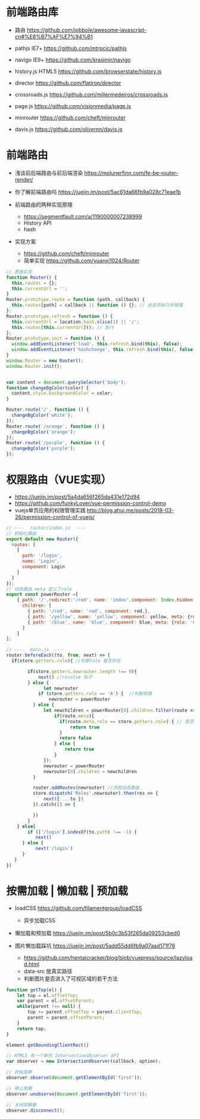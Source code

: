 # 前端路由库

- 路由 https://github.com/jobbole/awesome-javascript-cn#%E8%B7%AF%E7%94%B1

- pathjs IE7+ https://github.com/mtrpcic/pathjs 
- navigo IE9+  https://github.com/krasimir/navigo
- history.js HTML5 <https://github.com/browserstate/history.js>
- director <https://github.com/flatiron/director>
- crossroads.js https://github.com/millermedeiros/crossroads.js
- page.js https://github.com/visionmedia/page.js
- minrouter https://github.com/cheft/minrouter
- davis.js https://github.com/olivernn/davis.js

# 前端路由

- 浅谈前后端路由与前后端渲染 https://molunerfinn.com/fe-be-router-render/
- 你了解前端路由吗 <https://juejin.im/post/5ac61da66fb9a028c71eae1b>
- 前端路由的两种实现原理

  - <https://segmentfault.com/a/1190000007238999>
  - History API
  - hash

- 实现方案
  - https://github.com/cheft/minrouter
  - 简单实现 https://github.com/yuanxj1024/Router

```javascript
// 思路实现
function Router() {
  this.routes = {};
  this.currentUrl = '';
}
Router.prototype.route = function (path, callback) {
  this.routes[path] = callback || function () {}; // 此处将执行并赋值
};
Router.prototype.refresh = function () {
  this.currentUrl = location.hash.slice(1) || '/';
  this.routes[this.currentUrl](); // 执行
};
Router.prototype.init = function () {
  window.addEventListener('load', this.refresh.bind(this), false);
  window.addEventListener('hashchange', this.refresh.bind(this), false);
}
window.Router = new Router();
window.Router.init();


var content = document.querySelector('body');
function changeBgColor(color) {
  content.style.backgroundColor = color;
}

Router.route('/', function () {
  changeBgColor('white');
});
Router.route('/orange', function () {
  changeBgColor('orange');
});
Router.route('/purple', function () {
  changeBgColor('purple');
});
```

# 权限路由（VUE实现）

- <https://juejin.im/post/5a4da656f265da431e172d94>
- https://github.com/funkyLover/vue-permission-control-demo
- vuejs单页应用的权限管理实践 http://blog.ahui.me/posts/2018-03-26/permission-control-of-vuejs/

```js
// ----  router/index.js  ----
// 初始化路由
export default new Router({  
  routes: [
    {
      path: '/login',
      name: 'Login',
      component: Login
    }
  ]  
});
// 动态路由 meta 定义了role
export const powerRouter =[    
    { path: '/',redirect:'/red', name: 'index',component: Index,hidden:false,
      children: [
        { path: '/red', name: 'red', component: red,},
        { path: '/yellow', name: 'yellow', component: yellow, meta: {role: 'B'}},
        { path: '/blue', name: 'blue', component: blue, meta: {role: 'C'}}
      ]
    }
];

// ----  main.js  ----
router.beforeEach((to, from, next) => {
  if(store.getters.role){ //判断role 是否存在

    	if(store.getters.newrouter.length !== 0){  
       		next() //resolve 钩子
	    } else {
	    	  let newrouter
       		if (store.getters.role == 'A') {  //判断权限
                newrouter = powerRouter
          } else {
              let newchildren = powerRouter[0].children.filter(route => {
                  if(route.meta){
                  	if(route.meta.role == store.getters.role) { // 是否一致
                  		return true
                    }
                    return false
                  } else {
                      return true
                  }
              });
              newrouter = powerRouter
              newrouter[0].children = newchildren
          }

          router.addRoutes(newrouter) //添加动态路由
          store.dispatch('Roles',newrouter).then(res => {
              next({ ...to })
          }).catch(() => {       

          })
	    }	  
    } else{
     	if (['/login'].indexOf(to.path) !== -1) {
           next()
      } else {
           next('/login')
      }
   }
})
```

# 按需加载 | 懒加载 | 预加载

- loadCSS <https://github.com/filamentgroup/loadCSS>

  - 异步加载CSS

- 懒加载和预加载 https://juejin.im/post/5b0c3b53f265da09253cbed0

- 图片懒加载踩坑 https://juejin.im/post/5add55dd6fb9a07aad171f76
  - https://github.com/hentaicracker/blog/blob/vuepress/source/lazyload.html
  - data-src 放真实路径
  - 判断图片是否进入了可视区域的若干方法

```js
function getTop(el) {
    let top = el.offsetTop;
    var parent = el.offsetParent;
    while(parent !== null) {
        top += parent.offsetTop + parent.clientTop;
        parent = parent.offsetParent;
    }
    return top;
}

element.getBoundingClientRect()

// HTML5 有一个新的 IntersectionObserver API
var observer = new IntersectionObserver(callback, option);

// 开始观察
observer.observe(document.getElementById('first'));

// 停止观察
observer.unobserve(document.getElementById('first'));

// 关闭观察器
observer.disconnect();
```